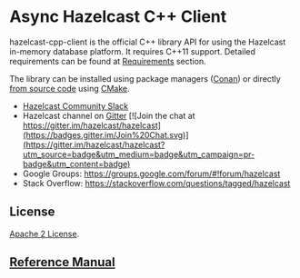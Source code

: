 # Async Hazelcast C++ Client

hazelcast-cpp-client is the official C++ library API for using the Hazelcast in-memory database platform. It requires 
C++11 support. Detailed requirements can be found at [Requirements](Reference_Manual.md#111-requirements) section. 

The library can be installed using package managers ([Conan](Reference_Manual.md#113-conan-users)) or directly [from source code](Reference_Manual.md#112-install-from-source-code-using-cmake) using [CMake](https://cmake.org/).

* [Hazelcast Community Slack](https://slack.hazelcast.com/)
* Hazelcast channel on [Gitter](https://gitter.im/hazelcast/hazelcast)
  [![Join the chat at https://gitter.im/hazelcast/hazelcast](https://badges.gitter.im/Join%20Chat.svg)](https://gitter.im/hazelcast/hazelcast?utm_source=badge&utm_medium=badge&utm_campaign=pr-badge&utm_content=badge)
* Google Groups: https://groups.google.com/forum/#!forum/hazelcast
* Stack Overflow: https://stackoverflow.com/questions/tagged/hazelcast

## License

[Apache 2 License](https://github.com/hazelcast/hazelcast-cpp-client/blob/master/LICENSE).

## [Reference Manual](Reference_Manual.md)
